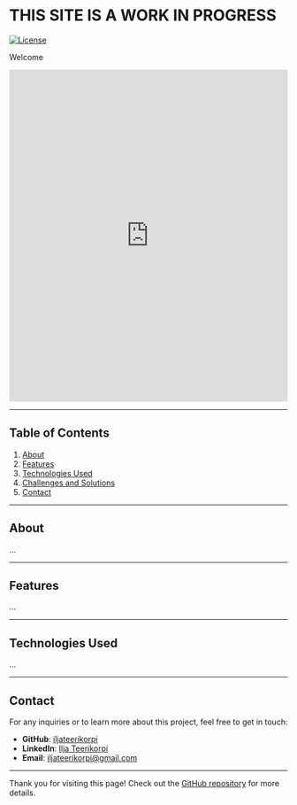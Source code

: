 # THIS SITE IS A WORK IN PROGRESS

[![License](https://img.shields.io/badge/license-CC%20BY--NC%204.0-blue)](https://creativecommons.org/licenses/by-nc/4.0/)

Welcome

<iframe 
    src="https://iljateerikorpi.github.io/Spotify-Public/dashboard.html" 
    width="100%" 
    height="600" 
    frameborder="0" 
    allowfullscreen>
</iframe>

---

## Table of Contents
1. [About](#about)
2. [Features](#features)
3. [Technologies Used](#technologies-used)
4. [Challenges and Solutions](#challenges-and-solutions)
5. [Contact](#contact)

---

## About

...

---

## Features

...

---

## Technologies Used

...

---

## Contact

For any inquiries or to learn more about this project, feel free to get in touch:

- **GitHub**: [iljateerikorpi](https://github.com/iljateerikorpi)
- **LinkedIn**: [Ilja Teerikorpi](https://www.linkedin.com/in/ilja-teerikorpi-a67377318/)
- **Email**: iljateerikorpi@gmail.com

---

Thank you for visiting this page! Check out the [GitHub repository](https://github.com/iljateerikorpi/Spotify-Public) for more details.
